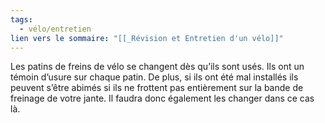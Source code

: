 ```yaml
---
tags:
  - vélo/entretien
lien vers le sommaire: "[[_Révision et Entretien d'un vélo]]"
---
```


Les patins de freins de vélo se changent dès qu’ils sont usés. Ils ont un témoin d’usure sur chaque patin. De plus, si ils ont été mal installés ils peuvent s’être abimés si ils ne frottent pas entièrement sur la bande de freinage de votre jante. Il faudra donc également les changer dans ce cas là.